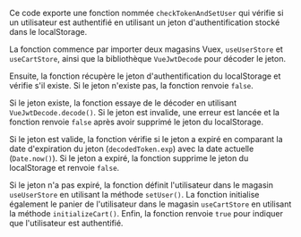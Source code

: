 Ce code exporte une fonction nommée `checkTokenAndSetUser` qui vérifie si un utilisateur est authentifié en utilisant un jeton d'authentification stocké dans le localStorage.

La fonction commence par importer deux magasins Vuex, `useUserStore` et `useCartStore`, ainsi que la bibliothèque `VueJwtDecode` pour décoder le jeton.

Ensuite, la fonction récupère le jeton d'authentification du localStorage et vérifie s'il existe. Si le jeton n'existe pas, la fonction renvoie `false`.

Si le jeton existe, la fonction essaye de le décoder en utilisant `VueJwtDecode.decode()`. Si le jeton est invalide, une erreur est lancée et la fonction renvoie `false` après avoir supprimé le jeton du localStorage.

Si le jeton est valide, la fonction vérifie si le jeton a expiré en comparant la date d'expiration du jeton (`decodedToken.exp`) avec la date actuelle (`Date.now()`). Si le jeton a expiré, la fonction supprime le jeton du localStorage et renvoie `false`.

Si le jeton n'a pas expiré, la fonction définit l'utilisateur dans le magasin `useUserStore` en utilisant la méthode `setUser()`. La fonction initialise également le panier de l'utilisateur dans le magasin `useCartStore` en utilisant la méthode `initializeCart()`. Enfin, la fonction renvoie `true` pour indiquer que l'utilisateur est authentifié.